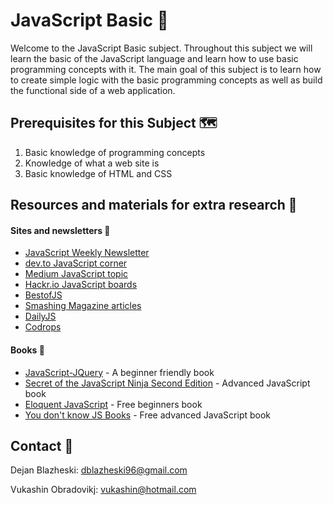 # JavaScript Basic 🎈
Welcome to the JavaScript Basic subject. Throughout this subject we will learn the basic of the JavaScript language and learn how to use basic programming concepts with it. The main goal of this subject is to learn how to create simple logic with the basic programming concepts as well as build the functional side of a web application. 

## Prerequisites for this Subject  🗺
1. Basic knowledge of programming concepts
2. Knowledge of what a web site is
3. Basic knowledge of HTML and CSS
## Resources and materials for extra research 🎁
#### Sites and newsletters 📗
* [JavaScript Weekly Newsletter](https://javascriptweekly.com/)
* [dev.to JavaScript corner](https://dev.to/t/javascript)
* [Medium JavaScript topic](https://medium.com/topic/javascript)
* [Hackr.io JavaScript boards](https://hackr.io/tutorials/learn-javascript)
* [BestofJS](https://bestofjs.org/)
* [Smashing Magazine articles](https://www.smashingmagazine.com/articles/)
* [DailyJS](https://medium.com/dailyjs)
* [Codrops](https://tympanus.net/codrops/)

#### Books 📘
* [JavaScript-JQuery](https://www.bookdepository.com/JavaScript-JQuery-Jon-Duckett/9781118531648) - A beginner friendly book
* [Secret of the JavaScript Ninja Second Edition](https://www.bookdepository.com/Secrets-of-the-JavaScript-Ninja--Second-Edition/9781617292859) - Advanced JavaScript book
* [Eloquent JavaScript](https://eloquentjavascript.net/) - Free beginners book
* [You don't know JS Books](https://github.com/getify/You-Dont-Know-JS) - Free advanced JavaScript book

## Contact 📡
Dejan Blazheski: dblazheski96@gmail.com

Vukashin Obradovikj: vukashin@hotmail.com

